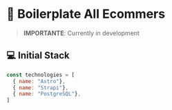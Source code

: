 # 🛒 Boilerplate All Ecommers

> **IMPORTANTE**: Currently in development

## 💻 Initial Stack
```js
const technologies = [
  { name: "Astro"},
  { name: "Strapi"},
  { name: "PostgreSQL"},
]
```